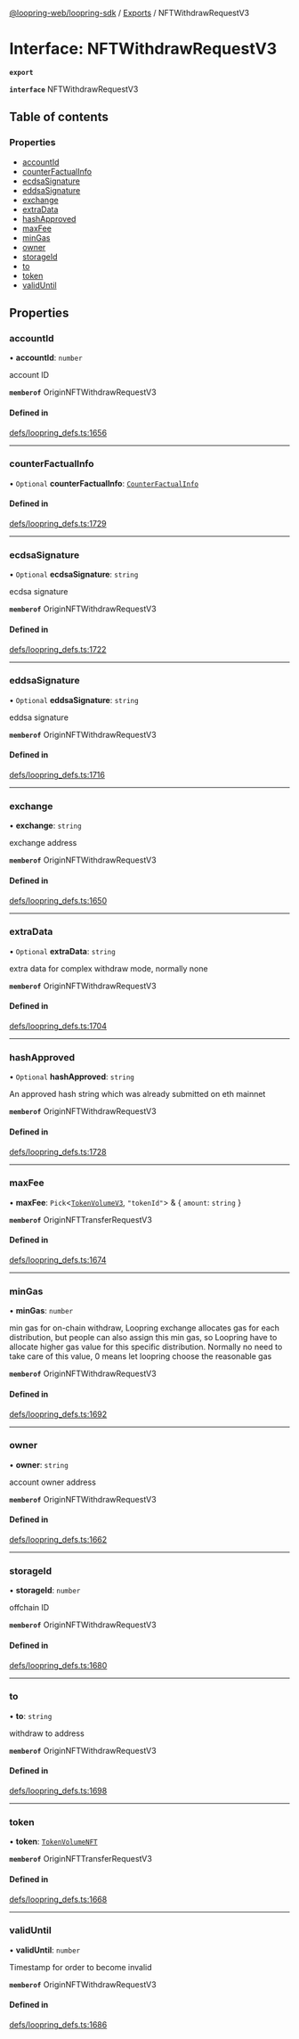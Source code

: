 [@loopring-web/loopring-sdk](../README.md) / [Exports](../modules.md) / NFTWithdrawRequestV3

# Interface: NFTWithdrawRequestV3

**`export`**

**`interface`** NFTWithdrawRequestV3

## Table of contents

### Properties

- [accountId](NFTWithdrawRequestV3.md#accountid)
- [counterFactualInfo](NFTWithdrawRequestV3.md#counterfactualinfo)
- [ecdsaSignature](NFTWithdrawRequestV3.md#ecdsasignature)
- [eddsaSignature](NFTWithdrawRequestV3.md#eddsasignature)
- [exchange](NFTWithdrawRequestV3.md#exchange)
- [extraData](NFTWithdrawRequestV3.md#extradata)
- [hashApproved](NFTWithdrawRequestV3.md#hashapproved)
- [maxFee](NFTWithdrawRequestV3.md#maxfee)
- [minGas](NFTWithdrawRequestV3.md#mingas)
- [owner](NFTWithdrawRequestV3.md#owner)
- [storageId](NFTWithdrawRequestV3.md#storageid)
- [to](NFTWithdrawRequestV3.md#to)
- [token](NFTWithdrawRequestV3.md#token)
- [validUntil](NFTWithdrawRequestV3.md#validuntil)

## Properties

### accountId

• **accountId**: `number`

account ID

**`memberof`** OriginNFTWithdrawRequestV3

#### Defined in

[defs/loopring_defs.ts:1656](https://github.com/Loopring/loopring_sdk/blob/1b21a8d/src/defs/loopring_defs.ts#L1656)

___

### counterFactualInfo

• `Optional` **counterFactualInfo**: [`CounterFactualInfo`](CounterFactualInfo.md)

#### Defined in

[defs/loopring_defs.ts:1729](https://github.com/Loopring/loopring_sdk/blob/1b21a8d/src/defs/loopring_defs.ts#L1729)

___

### ecdsaSignature

• `Optional` **ecdsaSignature**: `string`

ecdsa signature

**`memberof`** OriginNFTWithdrawRequestV3

#### Defined in

[defs/loopring_defs.ts:1722](https://github.com/Loopring/loopring_sdk/blob/1b21a8d/src/defs/loopring_defs.ts#L1722)

___

### eddsaSignature

• `Optional` **eddsaSignature**: `string`

eddsa signature

**`memberof`** OriginNFTWithdrawRequestV3

#### Defined in

[defs/loopring_defs.ts:1716](https://github.com/Loopring/loopring_sdk/blob/1b21a8d/src/defs/loopring_defs.ts#L1716)

___

### exchange

• **exchange**: `string`

exchange address

**`memberof`** OriginNFTWithdrawRequestV3

#### Defined in

[defs/loopring_defs.ts:1650](https://github.com/Loopring/loopring_sdk/blob/1b21a8d/src/defs/loopring_defs.ts#L1650)

___

### extraData

• `Optional` **extraData**: `string`

extra data for complex withdraw mode, normally none

**`memberof`** OriginNFTWithdrawRequestV3

#### Defined in

[defs/loopring_defs.ts:1704](https://github.com/Loopring/loopring_sdk/blob/1b21a8d/src/defs/loopring_defs.ts#L1704)

___

### hashApproved

• `Optional` **hashApproved**: `string`

An approved hash string which was already submitted on eth mainnet

**`memberof`** OriginNFTWithdrawRequestV3

#### Defined in

[defs/loopring_defs.ts:1728](https://github.com/Loopring/loopring_sdk/blob/1b21a8d/src/defs/loopring_defs.ts#L1728)

___

### maxFee

• **maxFee**: `Pick`<[`TokenVolumeV3`](TokenVolumeV3.md), ``"tokenId"``\> & { `amount`: `string`  }

**`memberof`** OriginNFTTransferRequestV3

#### Defined in

[defs/loopring_defs.ts:1674](https://github.com/Loopring/loopring_sdk/blob/1b21a8d/src/defs/loopring_defs.ts#L1674)

___

### minGas

• **minGas**: `number`

min gas for on-chain withdraw, Loopring exchange allocates gas for each distribution, but people can also assign this min gas, so Loopring have to allocate higher gas value for this specific distribution. Normally no need to take care of this value, 0 means let loopring choose the reasonable gas

**`memberof`** OriginNFTWithdrawRequestV3

#### Defined in

[defs/loopring_defs.ts:1692](https://github.com/Loopring/loopring_sdk/blob/1b21a8d/src/defs/loopring_defs.ts#L1692)

___

### owner

• **owner**: `string`

account owner address

**`memberof`** OriginNFTWithdrawRequestV3

#### Defined in

[defs/loopring_defs.ts:1662](https://github.com/Loopring/loopring_sdk/blob/1b21a8d/src/defs/loopring_defs.ts#L1662)

___

### storageId

• **storageId**: `number`

offchain ID

**`memberof`** OriginNFTWithdrawRequestV3

#### Defined in

[defs/loopring_defs.ts:1680](https://github.com/Loopring/loopring_sdk/blob/1b21a8d/src/defs/loopring_defs.ts#L1680)

___

### to

• **to**: `string`

withdraw to address

**`memberof`** OriginNFTWithdrawRequestV3

#### Defined in

[defs/loopring_defs.ts:1698](https://github.com/Loopring/loopring_sdk/blob/1b21a8d/src/defs/loopring_defs.ts#L1698)

___

### token

• **token**: [`TokenVolumeNFT`](TokenVolumeNFT.md)

**`memberof`** OriginNFTTransferRequestV3

#### Defined in

[defs/loopring_defs.ts:1668](https://github.com/Loopring/loopring_sdk/blob/1b21a8d/src/defs/loopring_defs.ts#L1668)

___

### validUntil

• **validUntil**: `number`

Timestamp for order to become invalid

**`memberof`** OriginNFTWithdrawRequestV3

#### Defined in

[defs/loopring_defs.ts:1686](https://github.com/Loopring/loopring_sdk/blob/1b21a8d/src/defs/loopring_defs.ts#L1686)
